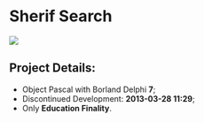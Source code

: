 # Sherif Search
![](https://img.shields.io/github/license/rios0rios0/Sherif-Search.svg)

## Project Details:
- Object Pascal with Borland Delphi __7__;
- Discontinued Development: __2013-03-28 11:29__;
- Only __Education Finality__.